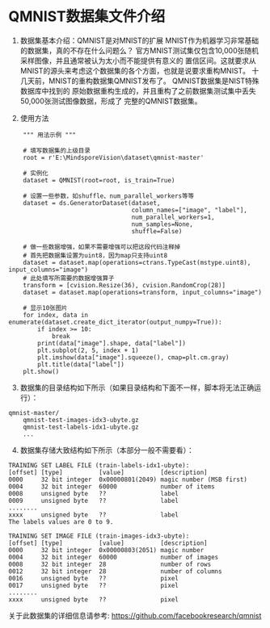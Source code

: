 # QMNIST数据集文件介绍

1. 数据集基本介绍：QMNIST是对MNIST的扩展 MNIST作为机器学习非常基础的数据集，真的不存在什么问题么？ 官方MNIST测试集仅包含10,000张随机采样图像，并且通常被认为太小而不能提供有意义的
   置信区间。这就要求从MNIST的源头来考虑这个数据集的各个方面，也就是说要求重构MNIST。 十几天前，MNIST的重构数据集QMNIST发布了。 QMNIST数据集是NIST特殊数据库中找到的
   原始数据重构生成的，并且重构了之前数据集测试集中丢失50,000张测试图像数据，形成了 完整的QMNIST数据集。

2. 使用方法

```
    """ 用法示例 """

    # 填写数据集的上级目录
    root = r'E:\MindsporeVision\dataset\qmnist-master'

    # 实例化
    dataset = QMNIST(root=root, is_train=True)

    # 设置一些参数，如shuffle、num_parallel_workers等等
    dataset = ds.GeneratorDataset(dataset,
                                  column_names=["image", "label"],
                                  num_parallel_workers=1,
                                  num_samples=None,
                                  shuffle=False)

    # 做一些数据增强，如果不需要增强可以把这段代码注释掉
    # 首先把数据集设置为uint8，因为map只支持uint8
    dataset = dataset.map(operations=ctrans.TypeCast(mstype.uint8), input_columns="image")
    # 此处填写所需要的数据增强算子
    transform = [cvision.Resize(36), cvision.RandomCrop(28)]
    dataset = dataset.map(operations=transform, input_columns="image")

    # 显示10张图片
    for index, data in enumerate(dataset.create_dict_iterator(output_numpy=True)):
        if index >= 10:
            break
        print(data["image"].shape, data["label"])
        plt.subplot(2, 5, index + 1)
        plt.imshow(data["image"].squeeze(), cmap=plt.cm.gray)
        plt.title(data["label"])
    plt.show()
```

3. 数据集的目录结构如下所示（如果目录结构和下面不一样，脚本将无法正确运行）：

```
qmnist-master/
    qmnist-test-images-idx3-ubyte.gz
    qmnist-test-labels-idx1-ubyte.gz
    ...
```

4. 数据集存储大致结构如下所示（本部分一般不需要看）：

```
TRAINING SET LABEL FILE (train-labels-idx1-ubyte):
[offset] [type]          [value]          [description]
0000     32 bit integer  0x00000801(2049) magic number (MSB first)
0004     32 bit integer  60000            number of items
0008     unsigned byte   ??               label
0009     unsigned byte   ??               label
........
xxxx     unsigned byte   ??               label
The labels values are 0 to 9.

TRAINING SET IMAGE FILE (train-images-idx3-ubyte):
[offset] [type]          [value]          [description]
0000     32 bit integer  0x00000803(2051) magic number
0004     32 bit integer  60000            number of images
0008     32 bit integer  28               number of rows
0012     32 bit integer  28               number of columns
0016     unsigned byte   ??               pixel
0017     unsigned byte   ??               pixel
........
xxxx     unsigned byte   ??               pixel
```

关于此数据集的详细信息请参考: https://github.com/facebookresearch/qmnist


